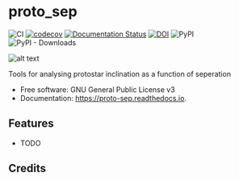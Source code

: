 # proto_sep
![CI](https://github.com/grburgess/proto_sep/workflows/CI/badge.svg?branch=master)
[![codecov](https://codecov.io/gh/grburgess/proto_sep/branch/master/graph/badge.svg)](https://codecov.io/gh/grburgess/proto_sep)
[![Documentation Status](https://readthedocs.org/projects/proto_sep/badge/?version=latest)](https://proto_sep.readthedocs.io/en/latest/?badge=latest)
[![DOI](https://zenodo.org/badge/DOI/10.5281/zenodo.3372456.svg)](https://doi.org/10.5281/zenodo.3372456)
![PyPI](https://img.shields.io/pypi/v/proto_sep)
![PyPI - Downloads](https://img.shields.io/pypi/dm/proto_sep)

![alt text](https://raw.githubusercontent.com/grburgess/proto_sep/master/docs/media/logo.png)


Tools for analysing protostar inclination as a function of seperation


* Free software: GNU General Public License v3
* Documentation: https://proto-sep.readthedocs.io.


## Features


* TODO

## Credits

